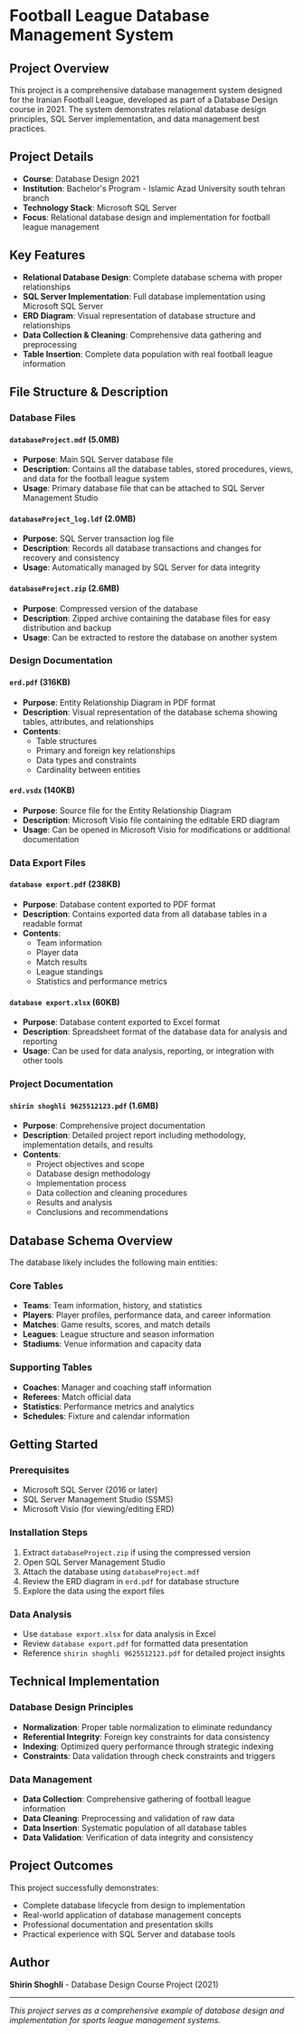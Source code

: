 # Football League Database Management System

## Project Overview

This project is a comprehensive database management system designed for the Iranian Football League, developed as part of a Database Design course in 2021. The system demonstrates relational database design principles, SQL Server implementation, and data management best practices.

## Project Details

- **Course**: Database Design 2021
- **Institution**: Bachelor's Program - Islamic Azad University south tehran branch
- **Technology Stack**: Microsoft SQL Server
- **Focus**: Relational database design and implementation for football league management

## Key Features

- **Relational Database Design**: Complete database schema with proper relationships
- **SQL Server Implementation**: Full database implementation using Microsoft SQL Server
- **ERD Diagram**: Visual representation of database structure and relationships
- **Data Collection & Cleaning**: Comprehensive data gathering and preprocessing
- **Table Insertion**: Complete data population with real football league information

## File Structure & Description

### Database Files

#### `databaseProject.mdf` (5.0MB)
- **Purpose**: Main SQL Server database file
- **Description**: Contains all the database tables, stored procedures, views, and data for the football league system
- **Usage**: Primary database file that can be attached to SQL Server Management Studio

#### `databaseProject_log.ldf` (2.0MB)
- **Purpose**: SQL Server transaction log file
- **Description**: Records all database transactions and changes for recovery and consistency
- **Usage**: Automatically managed by SQL Server for data integrity

#### `databaseProject.zip` (2.6MB)
- **Purpose**: Compressed version of the database
- **Description**: Zipped archive containing the database files for easy distribution and backup
- **Usage**: Can be extracted to restore the database on another system

### Design Documentation

#### `erd.pdf` (316KB)
- **Purpose**: Entity Relationship Diagram in PDF format
- **Description**: Visual representation of the database schema showing tables, attributes, and relationships
- **Contents**: 
  - Table structures
  - Primary and foreign key relationships
  - Data types and constraints
  - Cardinality between entities

#### `erd.vsdx` (140KB)
- **Purpose**: Source file for the Entity Relationship Diagram
- **Description**: Microsoft Visio file containing the editable ERD diagram
- **Usage**: Can be opened in Microsoft Visio for modifications or additional documentation

### Data Export Files

#### `database export.pdf` (238KB)
- **Purpose**: Database content exported to PDF format
- **Description**: Contains exported data from all database tables in a readable format
- **Contents**: 
  - Team information
  - Player data
  - Match results
  - League standings
  - Statistics and performance metrics

#### `database export.xlsx` (60KB)
- **Purpose**: Database content exported to Excel format
- **Description**: Spreadsheet format of the database data for analysis and reporting
- **Usage**: Can be used for data analysis, reporting, or integration with other tools

### Project Documentation

#### `shirin shoghli 9625512123.pdf` (1.6MB)
- **Purpose**: Comprehensive project documentation
- **Description**: Detailed project report including methodology, implementation details, and results
- **Contents**: 
  - Project objectives and scope
  - Database design methodology
  - Implementation process
  - Data collection and cleaning procedures
  - Results and analysis
  - Conclusions and recommendations

## Database Schema Overview

The database likely includes the following main entities:

### Core Tables
- **Teams**: Team information, history, and statistics
- **Players**: Player profiles, performance data, and career information
- **Matches**: Game results, scores, and match details
- **Leagues**: League structure and season information
- **Stadiums**: Venue information and capacity data

### Supporting Tables
- **Coaches**: Manager and coaching staff information
- **Referees**: Match official data
- **Statistics**: Performance metrics and analytics
- **Schedules**: Fixture and calendar information

## Getting Started

### Prerequisites
- Microsoft SQL Server (2016 or later)
- SQL Server Management Studio (SSMS)
- Microsoft Visio (for viewing/editing ERD)

### Installation Steps
1. Extract `databaseProject.zip` if using the compressed version
2. Open SQL Server Management Studio
3. Attach the database using `databaseProject.mdf`
4. Review the ERD diagram in `erd.pdf` for database structure
5. Explore the data using the export files

### Data Analysis
- Use `database export.xlsx` for data analysis in Excel
- Review `database export.pdf` for formatted data presentation
- Reference `shirin shoghli 9625512123.pdf` for detailed project insights

## Technical Implementation

### Database Design Principles
- **Normalization**: Proper table normalization to eliminate redundancy
- **Referential Integrity**: Foreign key constraints for data consistency
- **Indexing**: Optimized query performance through strategic indexing
- **Constraints**: Data validation through check constraints and triggers

### Data Management
- **Data Collection**: Comprehensive gathering of football league information
- **Data Cleaning**: Preprocessing and validation of raw data
- **Data Insertion**: Systematic population of all database tables
- **Data Validation**: Verification of data integrity and consistency

## Project Outcomes

This project successfully demonstrates:
- Complete database lifecycle from design to implementation
- Real-world application of database management concepts
- Professional documentation and presentation skills
- Practical experience with SQL Server and database tools

## Author

**Shirin Shoghli** - Database Design Course Project (2021)

---

*This project serves as a comprehensive example of database design and implementation for sports league management systems.*
